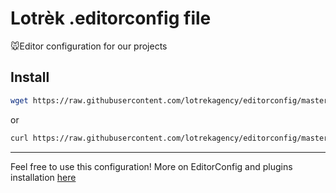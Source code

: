 # Lotrèk .editorconfig file

🐭Editor configuration for our projects

## Install

```sh
wget https://raw.githubusercontent.com/lotrekagency/editorconfig/master/.editorconfig
```

or

```sh
curl https://raw.githubusercontent.com/lotrekagency/editorconfig/master/.editorconfig > .editorconfig
```

---

Feel free to use this configuration! More on EditorConfig and plugins installation [here](https://editorconfig.org/)
